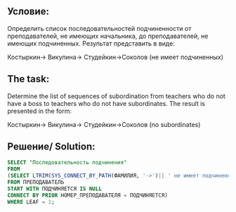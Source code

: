 Условие:
--
 Определить список последовательностей подчиненности от преподавателей, не имеющих начальника, до преподавателей, не имеющих подчиненных. Результат представить в виде:  

Костыркин-> Викулина-> Студейкин->Соколов (не имеет подчиненных)   

The task:
--
Determine the list of sequences of subordination from teachers who do not have a boss to teachers who do not have subordinates. The result is presented in the form:

Костыркин-> Викулина-> Студейкин->Соколов (no subordinates)

Решение/ Solution:
--
```SQL
SELECT "Последовательность подчинения"
FROM
(SELECT LTRIM(SYS_CONNECT_BY_PATH(ФАМИЛИЯ, '->')|| ' не имеет подчиненных','->') "Последовательность подчинения", CONNECT_BY_ISLEAF LEAF
FROM ПРЕПОДАВАТЕЛЬ
START WITH ПОДЧИНЯЕТСЯ IS NULL
CONNECT BY PRIOR НОМЕР_ПРЕПОДАВАТЕЛЯ = ПОДЧИНЯЕТСЯ)
WHERE LEAF = 1;
